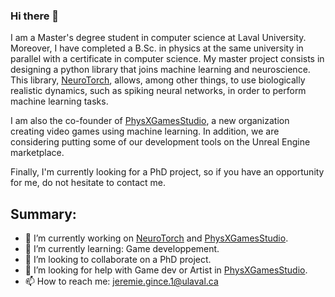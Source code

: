 ### Hi there 👋


I am a Master's degree student in computer science at Laval University. Moreover, I have completed a B.Sc. in physics at the same university in parallel with a certificate in computer science. My master project consists in designing a python library that joins machine learning and neuroscience. This library, [NeuroTorch](https://github.com/NeuroTorch), allows, among other things, to use biologically realistic dynamics, such as spiking neural networks, in order to perform machine learning tasks.

I am also the co-founder of [PhysXGamesStudio](https://github.com/PhysX-Games), a new organization creating video games using machine learning. In addition, we are considering putting some of our development tools on the Unreal Engine marketplace.

Finally, I'm currently looking for a PhD project, so if you have an opportunity for me, do not hesitate to contact me.


Summary:
--------
- 🔭 I’m currently working on [NeuroTorch](https://github.com/NeuroTorch) and [PhysXGamesStudio](https://github.com/PhysX-Games).
- 🌱 I’m currently learning: Game developpement.
- 👯 I’m looking to collaborate on a PhD project.
- 🤔 I’m looking for help with Game dev or Artist in [PhysXGamesStudio](https://github.com/PhysX-Games).
- 📫 How to reach me: jeremie.gince.1@ulaval.ca

